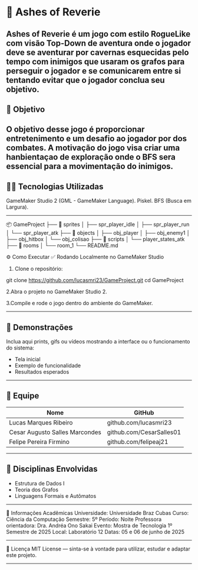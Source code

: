 # 🚀 Ashes of Reverie

Ashes of Reverie é um jogo com estilo RogueLike com visão Top-Down de aventura onde o jogador deve se aventurar por cavernas esquecidas pelo tempo com inimigos 
que usaram os grafos para perseguir o jogador e se comunicarem entre si tentando evitar que o jogador conclua seu objetivo.  
---

## 🎯 Objetivo

O objetivo desse jogo é proporcionar entretenimento e um desafio ao jogador por dos combates. A motivação do jogo visa criar uma hanbientaçao de exploração
onde o BFS sera essencial para a movimentação do inimigos.
---

## 👨‍💻 Tecnologias Utilizadas


GameMaker Studio 2 (GML - GameMaker Language).
Piskel.
BFS (Busca em Largura).

---

📦 GameProject
├── 📁 sprites
│   ├── spr_player_idle
│   ├── spr_player_run
│   └── spr_player_atk
├── 📁 objects
│   ├── obj_player
│   ├── obj_enemy1
│   ├── obj_hitbox
│   └── obj_colisao
├── 📁 scripts
│   └── player_states_atk
├── 📁 rooms
│   └── room_1
└── README.md


⚙️ Como Executar
✅ Rodando Localmente no GameMaker Studio
1. Clone o repositório:

git clone https://github.com/lucasmri23/GameProject.git
cd GameProject

2.Abra o projeto no GameMaker Studio 2.

3.Compile e rode o jogo dentro do ambiente do GameMaker.

---

## 📸 Demonstrações

Inclua aqui prints, gifs ou vídeos mostrando a interface ou o funcionamento do sistema:

- Tela inicial
- Exemplo de funcionalidade
- Resultados esperados

---

## 👥 Equipe

| Nome | GitHub |
|------|--------|
| Lucas Marques Ribeiro | github.com/lucasmri23 |
| Cesar Augusto Salles Marcondes | github.com/CesarSalles01 |
| Felipe Pereira Firmino | github.com/felipeaj21 |

---

## 🧠 Disciplinas Envolvidas

- Estrutura de Dados I
- Teoria dos Grafos
- Linguagens Formais e Autômatos

---
🏫 Informações Acadêmicas
Universidade: Universidade Braz Cubas
Curso: Ciência da Computação
Semestre: 5º
Período: Noite
Professora orientadora: Dra. Andréa Ono Sakai
Evento: Mostra de Tecnologia 1º Semestre de 2025
Local: Laboratório 12
Datas: 05 e 06 de junho de 2025

---

📄 Licença
MIT License — sinta-se à vontade para utilizar, estudar e adaptar este projeto.

---
